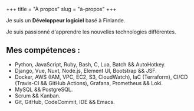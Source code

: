 +++
title = "À propos"
slug = "à-propos"
+++

Je suis un **Développeur logiciel** basé à Finlande.

Je suis passionné d'apprendre les nouvelles technologies différentes.

## Mes compétences :

- Python, JavaScript, Ruby, Bash, C, Lua, Batch && AutoHotkey.
- Django, Vue, Nuxt, Node.js, Element UI, Bootstrap && JSF.
- Docker, AWS (IAM, VPC, EC2, S3, CloudWatch), IaC (Terraform), CI/CD (Travis-CI && GitHub Actions), Grafana, Prometheus && Loki.
- MySQL && PostgreSQL.
- Scrum && Kanban.
- Git, GitHub, CodeCommit, IDE && Emacs.
